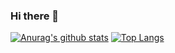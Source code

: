 ### Hi there 👋

<!--
**gjz010/gjz010** is a ✨ _special_ ✨ repository because its `README.md` (this file) appears on your GitHub profile.

Here are some ideas to get you started:

- 🔭 I’m currently working on ...
- 🌱 I’m currently learning ...
- 👯 I’m looking to collaborate on ...
- 🤔 I’m looking for help with ...
- 💬 Ask me about ...
- 📫 How to reach me: ...
- 😄 Pronouns: ...
- ⚡ Fun fact: ...
-->
[![Anurag's github stats](https://github-readme-stats.vercel.app/api?username=gjz010)](https://github.com/anuraghazra/github-readme-stats)
[![Top Langs](https://github-readme-stats.vercel.app/api/top-langs/?username=gjz010)](https://github.com/anuraghazra/github-readme-stats)
